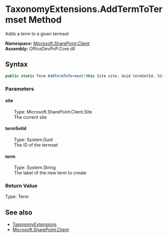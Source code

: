 # TaxonomyExtensions.AddTermToTermset Method  
 Adds a term to a given termset   

**Namespace:** [Microsoft.SharePoint.Client](Microsoft.SharePoint.Client.md)  
**Assembly:** OfficeDevPnP.Core.dll  
## Syntax
```C#
public static Term AddTermToTermset(this Site site, Guid termSetId, String term)
```
### Parameters
#### site  
&emsp;&emsp;Type: Microsoft.SharePoint.Client.Site  
&emsp;&emsp;The current site  

  

#### termSetId  
&emsp;&emsp;Type: System.Guid  
&emsp;&emsp;The ID of the termset  

  

#### term  
&emsp;&emsp;Type: System.String  
&emsp;&emsp;The label of the new term to create  

  

### Return Value
Type: Term  
  


## See also
- [TaxonomyExtensions](Microsoft.SharePoint.Client.TaxonomyExtensions.md) 
- [Microsoft.SharePoint.Client](Microsoft.SharePoint.Client.md) 

